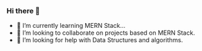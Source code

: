 ### Hi there 👋

- 🌱 I’m currently learning MERN Stack...
- 👯 I’m looking to collaborate on projects based on MERN Stack.
- 🤔 I’m looking for help with Data Structures and algorithms.
